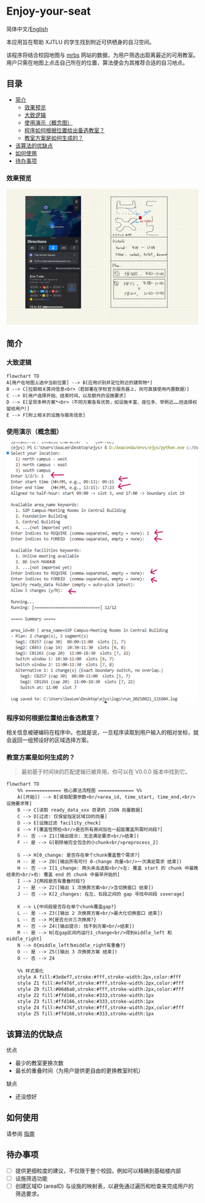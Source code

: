 # Enjoy-your-seat

简体中文/[English](README.md)

本应用旨在帮助 XJTLU 的学生找到附近可供栖身的自习空间。

该程序将结合校园地图与 [mrbs](https://mrbs.xjtlu.edu.cn/) 网站的数据，为用户筛选出距离最近的可用教室。用户只需在地图上点击自己所在的位置，算法便会为其推荐合适的自习地点。

## 目录

* [简介](#简介)
    * [效果预览](#效果预览)
    * [大致逻辑](#大致逻辑)
    * [使用演示（概念图）](#使用演示概念图)
    * [程序如何根据位置给出备选教室？](#程序如何根据位置给出备选教室)
    * [教室方案是如何生成的？](#教室方案是如何生成的)
* [该算法的优缺点](#该算法的优缺点)
* [如何使用](#如何使用)
* [待办事项](#待办事项)

### 效果预览

![](Schematic%20diagram.jpg)

## 简介

### 大致逻辑

```mermaid
flowchart TD
A[用户在地图上选中当前位置] --> B[应用识别并定位附近的建筑物*]
B --> C[拉取相关房间信息<br>（若部署在学校官方服务器上，则可直接使用内置数据）]
C --> D[用户选择开始、结束时间，以及额外的设施要求]
D --> E[呈现多种方案*<br>（不同方案各有优势，如设施丰富、座位多、举例近……但选择权留给用户）]
E --> F[附上相关的设施与服务信息]
```

### 使用演示（概念图）

![](concept-demo.png)

### 程序如何根据位置给出备选教室？

相关信息被硬编码在程序中。也就是说，一旦程序读取到用户输入的相对坐标，就会返回一组预设好的区域选择方案。

### 教室方案是如何生成的？

> 最初基于时间块的匹配逻辑已被弃用，你可以在 V0.0.0 版本中找到它。

```mermaid
flowchart TD
    %% ============= 核心算法流程图 ============= %%
    A([开始]) --> B[读取配置参数<br/>area_id, time_start, time_end,<br/>设施要求等]
    B --> C[读取 ready_data_xxx 目录的 JSON 向量数据]
    C --> D[过滤: 仅保留指定区域ID的向量]
    D --> E[设施过滤 facility_check]
    E --> F[覆盖性预检<br/>是否所有房间加在一起能覆盖所需时间段?]
    F -- 否 --> Z1([输出提示: 无法满足要求<br/>结束])
    F -- 是 --> G[剔除被完全包含的小chunk<br/>preprocess_2]

    G --> H[0_change: 是否存在单个chunk覆盖整个需求?]
    H -- 是 --> Z0([输出所有可行 0-change 向量<br/>一次满足需求 结束])
    H -- 否 --> I[1_change: 两头夹击选取<br/>左: 覆盖 start 的 chunk 中最晚结束的<br/>右: 覆盖 end 的 chunk 中最早开始的]
    I --> J{两段是否有重叠时段?}
    J -- 是 --> Z2([输出 1 次换房方案<br/>含切换窗口 结束])
    J -- 否 --> K[2_changes: 在左、右段之间的 gap 寻找中间段 coverage]
    
    K --> L{中间段是否存在单个chunk覆盖gap?}
    L -- 是 --> Z3([输出 2 次换房方案<br/>最大化切换窗口 结束])
    L -- 否 --> M{是否允许三次换房?}
    M -- 否 --> Z4([输出提示: 找不到方案<br/>结束])
    M -- 是 --> N[在gap区间内运行1_change<br/>得到middle_left 和 middle_right]
    N --> O{middle_left与middle_right有重叠?}
    O -- 是 --> Z5([输出 3 次换房方案 结束])
    O -- 否 --> Z4

    %% 样式美化
    style A fill:#3e8ef7,stroke:#fff,stroke-width:2px,color:#fff
    style Z1 fill:#ef476f,stroke:#fff,stroke-width:2px,color:#fff
    style Z0 fill:#06d6a0,stroke:#fff,stroke-width:2px,color:#fff
    style Z2 fill:#ffd166,stroke:#333,stroke-width:1px
    style Z3 fill:#ffd166,stroke:#333,stroke-width:1px
    style Z4 fill:#ef476f,stroke:#fff,stroke-width:2px,color:#fff
    style Z5 fill:#ffd166,stroke:#333,stroke-width:1px

```

## 该算法的优缺点

优点

  - 最少的教室更换次数
  - 最长的重叠时间（为用户提供更自由的更换教室时机）

缺点
  - 还没想好

## 如何使用

请参阅 [指南](quick-start-hans.md)

## 待办事项

  - [ ] 提供更细粒度的建议，不仅限于整个校园，例如可以精确到基础楼内部
  - [ ] 设施筛选功能
  - [ ] 创建区域ID (areaID) 与设施的映射表，以避免通过遍历和检查来完成用户的筛选要求。
